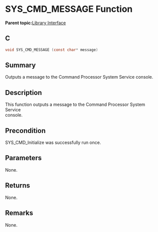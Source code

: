 # SYS\_CMD\_MESSAGE Function

**Parent topic:**[Library Interface](GUID-F1DBA6FA-9373-4832-9CD9-BDC0B227003B.md)

## C

```c
void SYS_CMD_MESSAGE (const char* message)
```

## Summary

Outputs a message to the Command Processor System Service console.

## Description

This function outputs a message to the Command Processor System Service<br />console.

## Precondition

SYS\_CMD\_Initialize was successfully run once.

## Parameters

None.

## Returns

None.

## Remarks

None.

